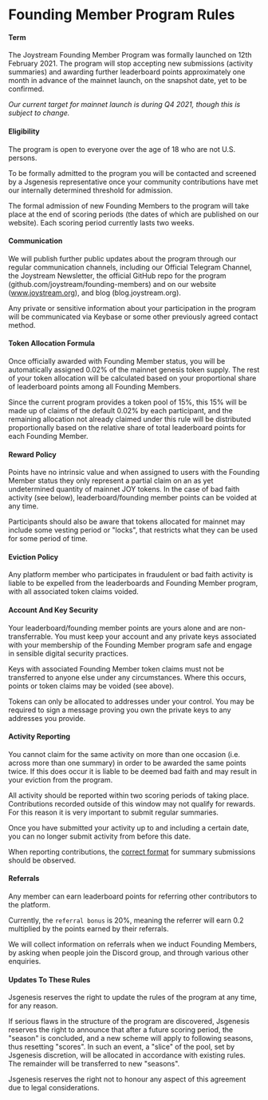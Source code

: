 # Founding Member Program Rules

#### Term

The Joystream Founding Member Program was formally launched on 12th February 2021.
The program will stop accepting new submissions (activity summaries) and awarding further leaderboard points approximately one month in advance of the mainnet launch, on the snapshot date, yet to be confirmed.

_Our current target for mainnet launch is during Q4 2021, though this is subject to change._

#### Eligibility

The program is open to everyone over the age of 18 who are not U.S. persons.

To be formally admitted to the program you will be contacted and screened by a Jsgenesis representative once your community contributions have met our internally determined threshold for admission.

The formal admission of new Founding Members to the program will take place at the end of scoring periods (the dates of which are published on our website). Each scoring period currently lasts two weeks.

#### Communication

We will publish further public updates about the program through our regular communication channels, including our Official Telegram Channel, the Joystream Newsletter, the official GitHub repo for the program (github.com/joystream/founding-members) and on our website (www.joystream.org), and blog (blog.joystream.org).

Any private or sensitive information about your participation in the program will be communicated via Keybase or some other previously agreed contact method.

#### Token Allocation Formula

Once officially awarded with Founding Member status, you will be automatically assigned 0.02% of the mainnet genesis token supply.
The rest of your token allocation will be calculated based on your proportional share of leaderboard points among all Founding Members.

Since the current program provides a token pool of 15%, this 15% will be made up of claims of the default 0.02% by each participant, and the remaining allocation not already claimed under this rule will be distributed proportionally based on the relative share of total leaderboard points for each Founding Member.

#### Reward Policy

Points have no intrinsic value and when assigned to users with the Founding Member status they only represent a partial claim on an as yet undetermined quantity of mainnet JOY tokens. In the case of bad faith activity (see below), leaderboard/founding member points can be voided at any time.

Participants should also be aware that tokens allocated for mainnet may include some vesting period or "locks", that restricts what they can be used for some period of time.

#### Eviction Policy

Any platform member who participates in fraudulent or bad faith activity is liable to be expelled from the leaderboards and Founding Member program, with all associated token claims voided.

#### Account And Key Security

Your leaderboard/founding member points are yours alone and are non-transferrable.
You must keep your account and any private keys associated with your membership of the Founding Member program safe and engage in sensible digital security practices.

Keys with associated Founding Member token claims must not be transferred to anyone else under any circumstances. Where this occurs, points or token claims may be voided (see above).

Tokens can only be allocated to addresses under your control. You may be required to sign a message proving you own the private keys to any addresses you provide.

#### Activity Reporting

You cannot claim for the same activity on more than one occasion (i.e. across more than one summary) in order to be awarded the same points twice. If this does occur it is liable to be deemed bad faith and may result in your eviction from the program.

All activity should be reported within two scoring periods of taking place. Contributions recorded outside of this window may not qualify for rewards. For this reason it is very important to submit regular summaries.

Once you have submitted your activity up to and including a certain date, you can no longer submit activity from before this date.

When reporting contributions, the [correct format](/SUBMISSION-GUIDELINES.md) for summary submissions should be observed.

#### Referrals

Any member can earn leaderboard points for referring other contributors to the platform.

Currently, the `referral bonus` is 20%, meaning the referrer will earn 0.2 multiplied by the points earned by their referrals.

We will collect information on referrals when we induct Founding Members, by asking when people join the Discord group, and through various other enquiries.

#### Updates To These Rules

Jsgenesis reserves the right to update the rules of the program at any time, for any reason.

If serious flaws in the structure of the program are discovered, Jsgenesis reserves the right to announce that after a future scoring period, the "season" is concluded, and a new scheme will apply to following seasons, thus resetting "scores". In such an event, a "slice" of the pool, set by Jsgenesis discretion, will be allocated in accordance with existing rules. The remainder will be transferred to new "seasons".

Jsgenesis reserves the right not to honour any aspect of this agreement due to legal considerations.
